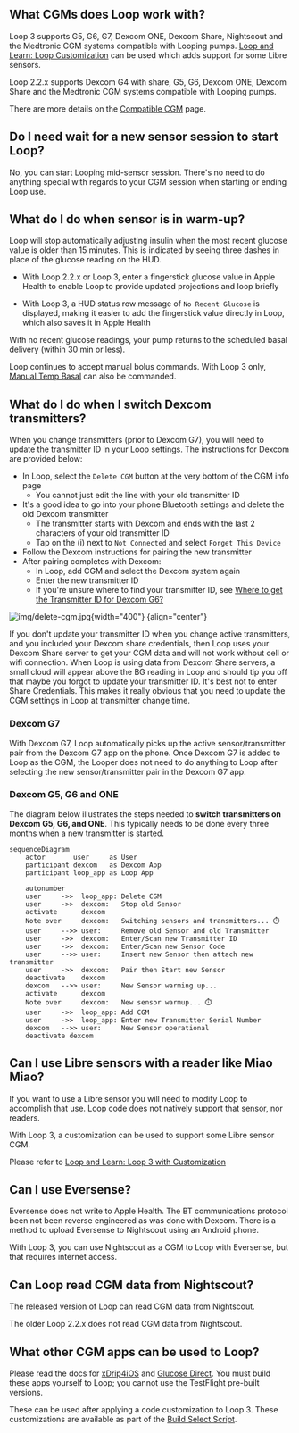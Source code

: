 ## What CGMs does Loop work with?

Loop 3 supports G5, G6, G7, Dexcom ONE, Dexcom Share, Nightscout and the Medtronic CGM systems compatible with Looping pumps. [Loop and Learn: Loop Customization](https://www.loopandlearn.org/main-lnl-patches) can be used which adds support for some Libre sensors.

Loop 2.2.x supports Dexcom G4 with share, G5, G6, Dexcom ONE, Dexcom Share and the Medtronic CGM systems compatible with Looping pumps.

There are more details on the [Compatible CGM](../build/step4.md) page.

## Do I need wait for a new sensor session to start Loop?

No, you can start Looping mid-sensor session. There's no need to do anything special with regards to your CGM session when starting or ending Loop use.

## What do I do when sensor is in warm-up?

Loop will stop automatically adjusting insulin when the most recent glucose value is older than 15 minutes.  This is indicated by seeing three dashes in place of the glucose reading on the HUD.

* With Loop 2.2.x or Loop 3, enter a fingerstick glucose value in Apple Health to enable Loop to provide updated projections and loop briefly

* With Loop 3, a HUD status row message of `No Recent Glucose` is displayed, making it easier to add the fingerstick value directly in Loop, which also saves it in Apple Health

With no recent glucose readings, your pump returns to the scheduled basal delivery (within 30 min or less).

Loop continues to accept manual bolus commands. With Loop 3 only, [Manual Temp Basal](../loop-3/omnipod.md#manual-temp-basal) can also be commanded.

## What do I do when I switch Dexcom transmitters?

When you change transmitters (prior to Dexcom G7), you will need to update the transmitter ID in your Loop settings. The instructions for Dexcom are provided below:

* In Loop, select the `Delete CGM` button at the very bottom of the CGM info page
    * You cannot just edit the line with your old transmitter ID
* It's a good idea to go into your phone Bluetooth settings and delete the old Dexcom transmitter
    * The transmitter starts with Dexcom and ends with the last 2 characters of your old transmitter ID
    * Tap on the (i) next to `Not Connected` and select `Forget This Device`
* Follow the Dexcom instructions for pairing the new transmitter
* After pairing completes with Dexcom:
    * In Loop, add CGM and select the Dexcom system again
    * Enter the new transmitter ID
    * If you're unsure where to find your transmitter ID, see [Where to get the Transmitter ID for Dexcom G6?](../loop-3/add-cgm.md#where-to-get-the-transmitter-id-for-dexcom-g6)

![img/delete-cgm.jpg](img/delete-cgm.jpg){width="400"}
{align="center"}

If you don't update your transmitter ID when you change active transmitters, and you included your Dexcom share credentials, then Loop uses your Dexcom Share server to get your CGM data and will not work without cell or wifi connection. When Loop is using data from Dexcom Share servers, a small cloud will appear above the BG reading in Loop and should tip you off that maybe you forgot to update your transmitter ID. It's best not to enter Share Credentials. This makes it really obvious that you need to update the CGM settings in Loop at transmitter change time.

### Dexcom G7

With Dexcom G7, Loop automatically picks up the active sensor/transmitter pair from the Dexcom G7 app on the phone. Once Dexcom G7 is added to Loop as the CGM, the Looper does not need to do anything to Loop after selecting the new sensor/transmitter pair in the Dexcom G7 app.

### Dexcom G5, G6 and ONE

The diagram below illustrates the steps needed to **switch transmitters on Dexcom G5, G6, and ONE**. This typically needs to be done every three months when a new transmitter is started.

```mermaid
sequenceDiagram
    actor       user     as User
    participant dexcom   as Dexcom App
    participant loop_app as Loop App

    autonumber
    user     ->>  loop_app: Delete CGM
    user     ->>  dexcom:   Stop old Sensor
    activate      dexcom
    Note over     dexcom:   Switching sensors and transmitters... ⏱️
    user     -->> user:     Remove old Sensor and old Transmitter
    user     ->>  dexcom:   Enter/Scan new Transmitter ID
    user     ->>  dexcom:   Enter/Scan new Sensor Code
    user     -->> user:     Insert new Sensor then attach new transmitter
    user     ->>  dexcom:   Pair then Start new Sensor
    deactivate    dexcom
    dexcom   -->> user:     New Sensor warming up... 
    activate      dexcom
    Note over     dexcom:   New sensor warmup... ⏱️
    user     ->>  loop_app: Add CGM
    user     ->>  loop_app: Enter new Transmitter Serial Number
    dexcom   -->> user:     New Sensor operational
    deactivate dexcom
```


## Can I use Libre sensors with a reader like Miao Miao?

If you want to use a Libre sensor you will need to modify Loop to accomplish that use. Loop code does not natively support that sensor, nor readers.

With Loop 3, a customization can be used to support some Libre sensor CGM.

Please refer to [Loop and Learn: Loop 3 with Customization](https://www.loopandlearn.org/main-lnl-patches/)

## Can I use Eversense?

Eversense does not write to Apple Health. The BT communications protocol been not been reverse engineered as was done with Dexcom. There is a method to upload Eversense to Nightscout using an Android phone.

With Loop 3, you can use Nightscout as a CGM to Loop with Eversense, but that requires internet access.

## Can Loop read CGM data from Nightscout?

The released version of Loop can read CGM data from Nightscout.

The older Loop 2.2.x does not read CGM data from Nightscout.

## What other CGM apps can be used to Loop?

Please read the docs for [xDrip4iOS](https://xdrip4ios.readthedocs.io/en/latest/) and [Glucose Direct](https://github.com/creepymonster/GlucoseDirect#readme). You must build these apps yourself to Loop; you cannot use the TestFlight pre-built versions.

These can be used after applying a code customization to Loop 3. These customizations are available as part of the [Build Select Script](https://www.loopandlearn.org/build-select/).